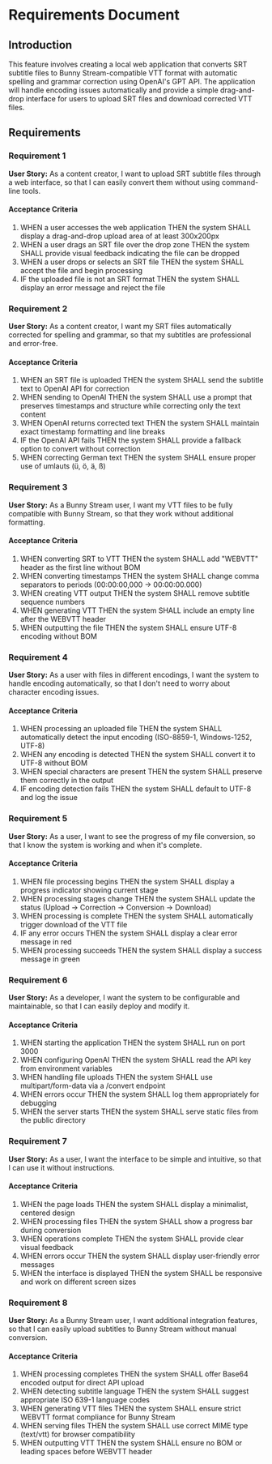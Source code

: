 # Requirements Document

## Introduction

This feature involves creating a local web application that converts SRT subtitle files to Bunny Stream-compatible VTT format with automatic spelling and grammar correction using OpenAI's GPT API. The application will handle encoding issues automatically and provide a simple drag-and-drop interface for users to upload SRT files and download corrected VTT files.

## Requirements

### Requirement 1

**User Story:** As a content creator, I want to upload SRT subtitle files through a web interface, so that I can easily convert them without using command-line tools.

#### Acceptance Criteria

1. WHEN a user accesses the web application THEN the system SHALL display a drag-and-drop upload area of at least 300x200px
2. WHEN a user drags an SRT file over the drop zone THEN the system SHALL provide visual feedback indicating the file can be dropped
3. WHEN a user drops or selects an SRT file THEN the system SHALL accept the file and begin processing
4. IF the uploaded file is not an SRT format THEN the system SHALL display an error message and reject the file

### Requirement 2

**User Story:** As a content creator, I want my SRT files automatically corrected for spelling and grammar, so that my subtitles are professional and error-free.

#### Acceptance Criteria

1. WHEN an SRT file is uploaded THEN the system SHALL send the subtitle text to OpenAI API for correction
2. WHEN sending to OpenAI THEN the system SHALL use a prompt that preserves timestamps and structure while correcting only the text content
3. WHEN OpenAI returns corrected text THEN the system SHALL maintain exact timestamp formatting and line breaks
4. IF the OpenAI API fails THEN the system SHALL provide a fallback option to convert without correction
5. WHEN correcting German text THEN the system SHALL ensure proper use of umlauts (ü, ö, ä, ß)

### Requirement 3

**User Story:** As a Bunny Stream user, I want my VTT files to be fully compatible with Bunny Stream, so that they work without additional formatting.

#### Acceptance Criteria

1. WHEN converting SRT to VTT THEN the system SHALL add "WEBVTT" header as the first line without BOM
2. WHEN converting timestamps THEN the system SHALL change comma separators to periods (00:00:00,000 → 00:00:00.000)
3. WHEN creating VTT output THEN the system SHALL remove subtitle sequence numbers
4. WHEN generating VTT THEN the system SHALL include an empty line after the WEBVTT header
5. WHEN outputting the file THEN the system SHALL ensure UTF-8 encoding without BOM

### Requirement 4

**User Story:** As a user with files in different encodings, I want the system to handle encoding automatically, so that I don't need to worry about character encoding issues.

#### Acceptance Criteria

1. WHEN processing an uploaded file THEN the system SHALL automatically detect the input encoding (ISO-8859-1, Windows-1252, UTF-8)
2. WHEN any encoding is detected THEN the system SHALL convert it to UTF-8 without BOM
3. WHEN special characters are present THEN the system SHALL preserve them correctly in the output
4. IF encoding detection fails THEN the system SHALL default to UTF-8 and log the issue

### Requirement 5

**User Story:** As a user, I want to see the progress of my file conversion, so that I know the system is working and when it's complete.

#### Acceptance Criteria

1. WHEN file processing begins THEN the system SHALL display a progress indicator showing current stage
2. WHEN processing stages change THEN the system SHALL update the status (Upload → Correction → Conversion → Download)
3. WHEN processing is complete THEN the system SHALL automatically trigger download of the VTT file
4. IF any error occurs THEN the system SHALL display a clear error message in red
5. WHEN processing succeeds THEN the system SHALL display a success message in green

### Requirement 6

**User Story:** As a developer, I want the system to be configurable and maintainable, so that I can easily deploy and modify it.

#### Acceptance Criteria

1. WHEN starting the application THEN the system SHALL run on port 3000
2. WHEN configuring OpenAI THEN the system SHALL read the API key from environment variables
3. WHEN handling file uploads THEN the system SHALL use multipart/form-data via a /convert endpoint
4. WHEN errors occur THEN the system SHALL log them appropriately for debugging
5. WHEN the server starts THEN the system SHALL serve static files from the public directory

### Requirement 7

**User Story:** As a user, I want the interface to be simple and intuitive, so that I can use it without instructions.

#### Acceptance Criteria

1. WHEN the page loads THEN the system SHALL display a minimalist, centered design
2. WHEN processing files THEN the system SHALL show a progress bar during conversion
3. WHEN operations complete THEN the system SHALL provide clear visual feedback
4. WHEN errors occur THEN the system SHALL display user-friendly error messages
5. WHEN the interface is displayed THEN the system SHALL be responsive and work on different screen sizes

### Requirement 8

**User Story:** As a Bunny Stream user, I want additional integration features, so that I can easily upload subtitles to Bunny Stream without manual conversion.

#### Acceptance Criteria

1. WHEN processing completes THEN the system SHALL offer Base64 encoded output for direct API upload
2. WHEN detecting subtitle language THEN the system SHALL suggest appropriate ISO 639-1 language codes
3. WHEN generating VTT files THEN the system SHALL ensure strict WEBVTT format compliance for Bunny Stream
4. WHEN serving files THEN the system SHALL use correct MIME type (text/vtt) for browser compatibility
5. WHEN outputting VTT THEN the system SHALL ensure no BOM or leading spaces before WEBVTT header